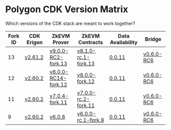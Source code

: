 # Polygon CDK Version Matrix

Which versions of the CDK stack are meant to work together?

Fork ID|CDK Erigon|ZkEVM Prover|ZkEVM Contracts|Data Availability|Bridge
---|---|---|---|---|---
13|[v2.61.2](https://github.com/0xPolygonHermez/cdk-erigon/releases/tag/v2.61.2)|[v9.0.0-RC2-fork.13](https://github.com/0xPolygonHermez/zkevm-prover/releases/tag/v9.0.0-RC2)|[v8.1.0-rc.1-fork.13](https://github.com/0xPolygonHermez/zkevm-contracts/releases/tag/v8.1.0-rc.1-fork.13)|[0.0.11](https://github.com/0xPolygon/cdk-data-availability/releases/tag/v0.0.11)|[v0.6.0-RC6](https://github.com/0xPolygonHermez/zkevm-bridge-service/releases/tag/v0.6.0-RC6)
12|[v2.60.2](https://github.com/0xPolygonHermez/cdk-erigon/releases/tag/v2.60.2)|[v8.0.0-RC14-fork.12](https://github.com/0xPolygonHermez/zkevm-prover/releases/tag/v8.0.0-RC14)|[v8.0.0-fork.12](https://github.com/0xPolygonHermez/zkevm-contracts/releases/tag/v8.0.0-fork.12)|[0.0.11](https://github.com/0xPolygon/cdk-data-availability/releases/tag/v0.0.11)|[v0.6.0-RC6](https://github.com/0xPolygonHermez/zkevm-bridge-service/releases/tag/v0.6.0-RC6)
11|[v2.60.2](https://github.com/0xPolygonHermez/cdk-erigon/releases/tag/v2.60.2)|[v7.0.4-fork.11](https://github.com/0xPolygonHermez/zkevm-prover/releases/tag/v7.0.4)|[v7.0.0-rc.2-fork.11](https://github.com/0xPolygonHermez/zkevm-contracts/releases/tag/v7.0.0-rc.2-fork.11)|[0.0.11](https://github.com/0xPolygon/cdk-data-availability/releases/tag/v0.0.11)|[v0.6.0-RC6](https://github.com/0xPolygonHermez/zkevm-bridge-service/releases/tag/v0.6.0-RC6)
9|[v2.60.2](https://github.com/0xPolygonHermez/cdk-erigon/releases/tag/v2.60.2)|[v6.0.8](https://github.com/0xPolygonHermez/zkevm-prover/releases/tag/v6.0.8)|[v6.0.0-rc.1-fork.9](https://github.com/0xPolygonHermez/zkevm-contracts/releases/tag/v6.0.0-rc.1-fork.9)|[0.0.11](https://github.com/0xPolygon/cdk-data-availability/releases/tag/v0.0.11)|[v0.6.0-RC6](https://github.com/0xPolygonHermez/zkevm-bridge-service/releases/tag/v0.6.0-RC6)
